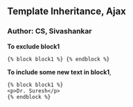 ## Template Inheritance, Ajax
### Author: CS, Sivashankar

**To exclude block1** 
```
{% block block1 %} {% endblock %}
```
**To include some new text in block1**, 
```
{% block block1 %}
<p>Dr. Suresh</p>
{% endblock %}
```
